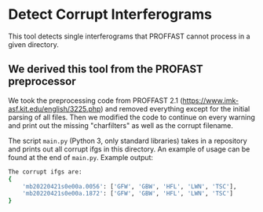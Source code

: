 # Detect Corrupt Interferograms

This tool detects single interferograms that PROFFAST cannot process in a given directory.

## We derived this tool from the PROFAST preprocessor

We took the preprocessing code from PROFFAST 2.1 (https://www.imk-asf.kit.edu/english/3225.php) and removed everything except for the initial parsing of all files. Then we modified the code to continue on every warning and print out the missing "charfilters" as well as the corrupt filename.

The script `main.py` (Python 3, only standard libraries) takes in a repository and prints out all corrupt ifgs in this directory. An example of usage can be found at the end of `main.py`. Example output:

```bash
The corrupt ifgs are:
{
    'mb20220421s0e00a.0056': ['GFW', 'GBW', 'HFL', 'LWN', 'TSC'],
    'mb20220421s0e00a.1872': ['GFW', 'GBW', 'HFL', 'LWN', 'TSC']
}
```
